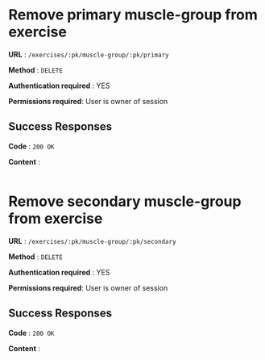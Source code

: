 # Remove primary muscle-group from exercise

**URL** : `/exercises/:pk/muscle-group/:pk/primary`

**Method** : `DELETE`

**Authentication required** : YES

**Permissions required**: User is owner of session

## Success Responses

**Code** : `200 OK`

**Content** :

```json

```

# Remove secondary muscle-group from exercise

**URL** : `/exercises/:pk/muscle-group/:pk/secondary`

**Method** : `DELETE`

**Authentication required** : YES

**Permissions required**: User is owner of session

## Success Responses

**Code** : `200 OK`

**Content** :

```json

```

